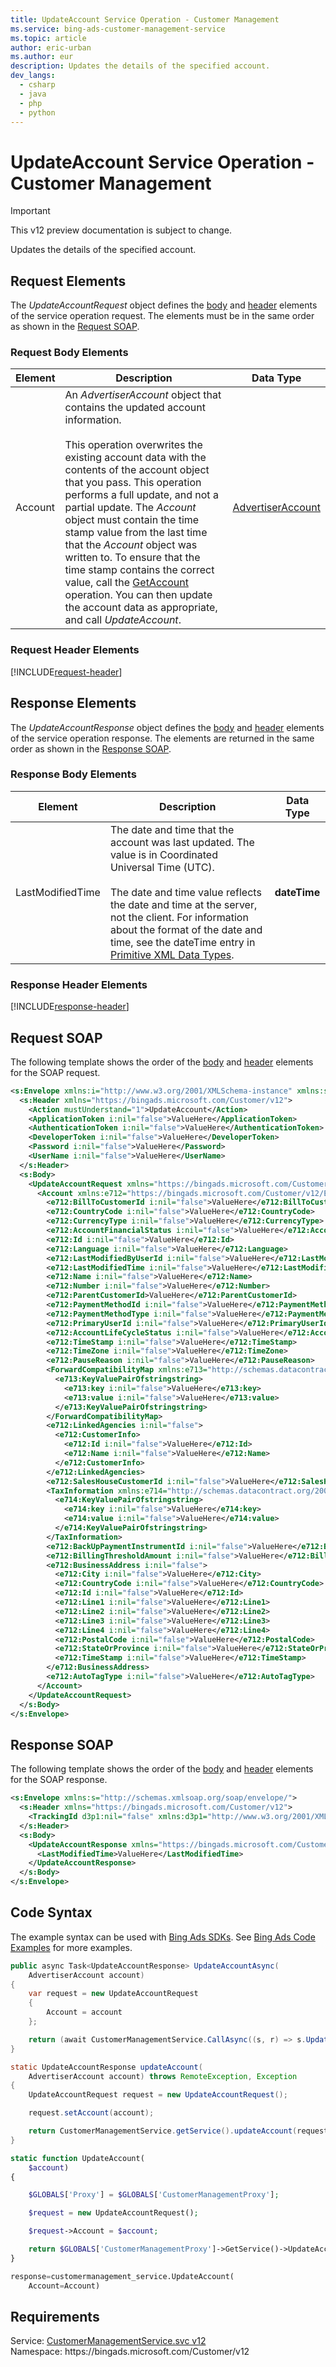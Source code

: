 ```yaml
---
title: UpdateAccount Service Operation - Customer Management
ms.service: bing-ads-customer-management-service
ms.topic: article
author: eric-urban
ms.author: eur
description: Updates the details of the specified account.
dev_langs: 
  - csharp
  - java
  - php
  - python
---
```

# UpdateAccount Service Operation - Customer Management

> [!IMPORTANT]
> This v12 preview documentation is subject to change.

Updates the details of the specified account.

## <a name="request"></a>Request Elements
The *UpdateAccountRequest* object defines the [body](#request-body) and [header](#request-header) elements of the service operation request. The elements must be in the same order as shown in the [Request SOAP](#request-soap). 

### <a name="request-body"></a>Request Body Elements

|Element|Description|Data Type|
|-----------|---------------|-------------|
|<a name="account"></a>Account|An *AdvertiserAccount* object that contains the updated account information.<br /><br />This operation overwrites the existing account data with the contents of the account object that you pass. This operation performs a full update, and not a partial update. The *Account* object must contain the time stamp value from the last time that the *Account* object was written to. To ensure that the time stamp contains the correct value, call the [GetAccount](/bingads/customer-management-service/getaccount) operation. You can then update the account data as appropriate, and call *UpdateAccount*.|[AdvertiserAccount](advertiseraccount)|

### <a name="request-header"></a>Request Header Elements
[!INCLUDE[request-header](./includes/request-header)]

## <a name="response"></a>Response Elements
The *UpdateAccountResponse* object defines the [body](#response-body) and [header](#response-header) elements of the service operation response. The elements are returned in the same order as shown in the [Response SOAP](#response-soap).

### <a name="response-body"></a>Response Body Elements

|Element|Description|Data Type|
|-----------|---------------|-------------|
|<a name="lastmodifiedtime"></a>LastModifiedTime|The date and time that the account was last updated. The value is in Coordinated Universal Time (UTC).<br/><br/> The date and time value reflects the date and time at the server, not the client. For information about the format of the date and time, see the dateTime entry in [Primitive XML Data Types](https://go.microsoft.com/fwlink/?linkid=859198).|**dateTime**|

### <a name="response-header"></a>Response Header Elements
[!INCLUDE[response-header](./includes/response-header)]

## <a name="request-soap"></a>Request SOAP
The following template shows the order of the [body](#request-body) and [header](#request-header) elements for the SOAP request.

```xml
<s:Envelope xmlns:i="http://www.w3.org/2001/XMLSchema-instance" xmlns:s="http://schemas.xmlsoap.org/soap/envelope/">
  <s:Header xmlns="https://bingads.microsoft.com/Customer/v12">
    <Action mustUnderstand="1">UpdateAccount</Action>
    <ApplicationToken i:nil="false">ValueHere</ApplicationToken>
    <AuthenticationToken i:nil="false">ValueHere</AuthenticationToken>
    <DeveloperToken i:nil="false">ValueHere</DeveloperToken>
    <Password i:nil="false">ValueHere</Password>
    <UserName i:nil="false">ValueHere</UserName>
  </s:Header>
  <s:Body>
    <UpdateAccountRequest xmlns="https://bingads.microsoft.com/Customer/v12">
      <Account xmlns:e712="https://bingads.microsoft.com/Customer/v12/Entities" i:nil="false">
        <e712:BillToCustomerId i:nil="false">ValueHere</e712:BillToCustomerId>
        <e712:CountryCode i:nil="false">ValueHere</e712:CountryCode>
        <e712:CurrencyType i:nil="false">ValueHere</e712:CurrencyType>
        <e712:AccountFinancialStatus i:nil="false">ValueHere</e712:AccountFinancialStatus>
        <e712:Id i:nil="false">ValueHere</e712:Id>
        <e712:Language i:nil="false">ValueHere</e712:Language>
        <e712:LastModifiedByUserId i:nil="false">ValueHere</e712:LastModifiedByUserId>
        <e712:LastModifiedTime i:nil="false">ValueHere</e712:LastModifiedTime>
        <e712:Name i:nil="false">ValueHere</e712:Name>
        <e712:Number i:nil="false">ValueHere</e712:Number>
        <e712:ParentCustomerId>ValueHere</e712:ParentCustomerId>
        <e712:PaymentMethodId i:nil="false">ValueHere</e712:PaymentMethodId>
        <e712:PaymentMethodType i:nil="false">ValueHere</e712:PaymentMethodType>
        <e712:PrimaryUserId i:nil="false">ValueHere</e712:PrimaryUserId>
        <e712:AccountLifeCycleStatus i:nil="false">ValueHere</e712:AccountLifeCycleStatus>
        <e712:TimeStamp i:nil="false">ValueHere</e712:TimeStamp>
        <e712:TimeZone i:nil="false">ValueHere</e712:TimeZone>
        <e712:PauseReason i:nil="false">ValueHere</e712:PauseReason>
        <ForwardCompatibilityMap xmlns:e713="http://schemas.datacontract.org/2004/07/System.Collections.Generic" i:nil="false">
          <e713:KeyValuePairOfstringstring>
            <e713:key i:nil="false">ValueHere</e713:key>
            <e713:value i:nil="false">ValueHere</e713:value>
          </e713:KeyValuePairOfstringstring>
        </ForwardCompatibilityMap>
        <e712:LinkedAgencies i:nil="false">
          <e712:CustomerInfo>
            <e712:Id i:nil="false">ValueHere</e712:Id>
            <e712:Name i:nil="false">ValueHere</e712:Name>
          </e712:CustomerInfo>
        </e712:LinkedAgencies>
        <e712:SalesHouseCustomerId i:nil="false">ValueHere</e712:SalesHouseCustomerId>
        <TaxInformation xmlns:e714="http://schemas.datacontract.org/2004/07/System.Collections.Generic" i:nil="false">
          <e714:KeyValuePairOfstringstring>
            <e714:key i:nil="false">ValueHere</e714:key>
            <e714:value i:nil="false">ValueHere</e714:value>
          </e714:KeyValuePairOfstringstring>
        </TaxInformation>
        <e712:BackUpPaymentInstrumentId i:nil="false">ValueHere</e712:BackUpPaymentInstrumentId>
        <e712:BillingThresholdAmount i:nil="false">ValueHere</e712:BillingThresholdAmount>
        <e712:BusinessAddress i:nil="false">
          <e712:City i:nil="false">ValueHere</e712:City>
          <e712:CountryCode i:nil="false">ValueHere</e712:CountryCode>
          <e712:Id i:nil="false">ValueHere</e712:Id>
          <e712:Line1 i:nil="false">ValueHere</e712:Line1>
          <e712:Line2 i:nil="false">ValueHere</e712:Line2>
          <e712:Line3 i:nil="false">ValueHere</e712:Line3>
          <e712:Line4 i:nil="false">ValueHere</e712:Line4>
          <e712:PostalCode i:nil="false">ValueHere</e712:PostalCode>
          <e712:StateOrProvince i:nil="false">ValueHere</e712:StateOrProvince>
          <e712:TimeStamp i:nil="false">ValueHere</e712:TimeStamp>
        </e712:BusinessAddress>
        <e712:AutoTagType i:nil="false">ValueHere</e712:AutoTagType>
      </Account>
    </UpdateAccountRequest>
  </s:Body>
</s:Envelope>
```

## <a name="response-soap"></a>Response SOAP
The following template shows the order of the [body](#response-body) and [header](#response-header) elements for the SOAP response.

```xml
<s:Envelope xmlns:s="http://schemas.xmlsoap.org/soap/envelope/">
  <s:Header xmlns="https://bingads.microsoft.com/Customer/v12">
    <TrackingId d3p1:nil="false" xmlns:d3p1="http://www.w3.org/2001/XMLSchema-instance">ValueHere</TrackingId>
  </s:Header>
  <s:Body>
    <UpdateAccountResponse xmlns="https://bingads.microsoft.com/Customer/v12">
      <LastModifiedTime>ValueHere</LastModifiedTime>
    </UpdateAccountResponse>
  </s:Body>
</s:Envelope>
```

## <a name="example"></a>Code Syntax
The example syntax can be used with [Bing Ads SDKs](/bingads/guides/client-libraries). See [Bing Ads Code Examples](/bingads/guides/code-examples) for more examples.
```csharp
public async Task<UpdateAccountResponse> UpdateAccountAsync(
	AdvertiserAccount account)
{
	var request = new UpdateAccountRequest
	{
		Account = account
	};

	return (await CustomerManagementService.CallAsync((s, r) => s.UpdateAccountAsync(r), request));
}
```
```java
static UpdateAccountResponse updateAccount(
	AdvertiserAccount account) throws RemoteException, Exception
{
	UpdateAccountRequest request = new UpdateAccountRequest();

	request.setAccount(account);

	return CustomerManagementService.getService().updateAccount(request);
}
```
```php
static function UpdateAccount(
	$account)
{

	$GLOBALS['Proxy'] = $GLOBALS['CustomerManagementProxy'];

	$request = new UpdateAccountRequest();

	$request->Account = $account;

	return $GLOBALS['CustomerManagementProxy']->GetService()->UpdateAccount($request);
}
```
```python
response=customermanagement_service.UpdateAccount(
	Account=Account)
```

## Requirements
Service: [CustomerManagementService.svc v12](https://clientcenter.api.bingads.microsoft.com/Api/CustomerManagement/v12/CustomerManagementService.svc)  
Namespace: https\://bingads.microsoft.com/Customer/v12  

